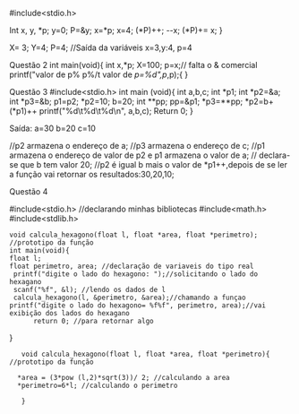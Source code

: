 #include<stdio.h>

Int x, y, *p;
y=0;
P=&y;
x=*p;
x=4;
(*P)++;
--x;
(*P)+= x;
}

X=  3;
Y=4;
P=4;
//Saída da variáveis x=3,y:4, p=4


Questão 2
int main(void){
int x,*p;
X=100;
p=x;// falta o & comercial
printf("valor de p% p%/t valor de *p=%d",p*,p);{
}

Questão 3
#include<stdio.h>
int main (void){
int a,b,c;
int *p1;
int *p2=&a;
int *p3=&b;
p1=p2;
*p2=10;
b=20;
int **pp;
pp=&p1;
*p3=**pp;
*p2=b+(*p1)++
printf("%d\t%d\t%d\n", a,b,c);
Return 0;
}

Saída:
a=30
b=20
c=10

//p2 armazena o endereço de a;
//p3 armazena o endereço de c;
//p1 armazena o endereço de valor de p2 e p1 armazena o valor de a;
// declara-se que b tem valor 20;
//p2 é igual b mais o valor de *p1++,depois de se ler a função vai retornar os resultados:30,20,10;


Questão 4

#include<stdio.h> //declarando minhas bibliotecas
#include<math.h>
#include<stdlib.h>

    void calcula_hexagono(float l, float *area, float *perimetro); //prototipo da função
    int main(void){
    float l;
    float perimetro, area; //declaração de variaveis do tipo real
     printf("digite o lado do hexagono: ");//solicitando o lado do hexagano
     scanf("%f", &l); //lendo os dados de l
     calcula_hexagono(l, &perimetro, &area);//chamando a funçao
    printf("digite o lado do hexagono= %f%f", perimetro, area);//vai exibição dos lados do hexagano
     	  return 0; //para retornar algo
 }
      
       void calcula_hexagono(float l, float *area, float *perimetro){ //prototipo da função
    
      *area = (3*pow (l,2)*sqrt(3))/ 2; //calculando a area 
      *perimetro=6*l; //calculando o perimetro
	 
	   }
